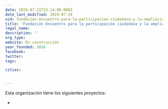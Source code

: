 ```yaml
---
date: 2019-07-21T23:14:06.000Z
date_last_modified: 2019-07-29
uid: fundacion-encuentro-para-la-participacion-ciudadana-y-la-ampliacion-de-derechos
title: 'Fundación Encuentro para la participación ciudadana y la ampliación de derechos'
legal_name: 
description: ''
org_type: 
website: En construcción
year_founded: 2016
facebook: 
twitter: 
tags:

cities: 


---
```


Esta organización tiene los siguientes proyectos:

- [](/proyectos/barometro-urbano-participativo)
